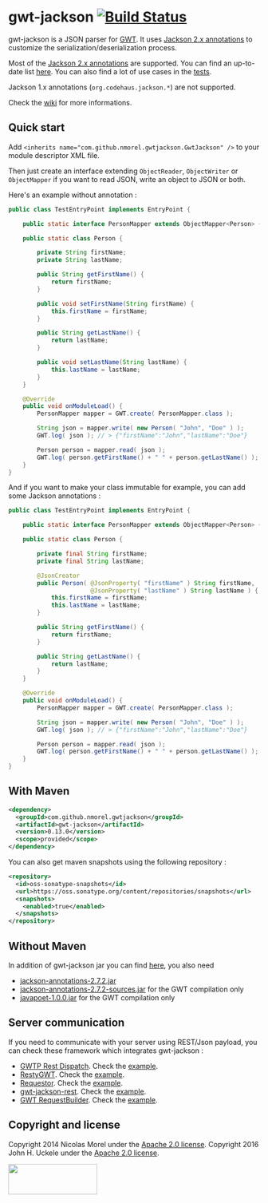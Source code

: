 gwt-jackson [![Build Status](https://nmorel.ci.cloudbees.com/buildStatus/icon?job=gwt-jackson)](https://nmorel.ci.cloudbees.com/job/gwt-jackson/)
=====
gwt-jackson is a JSON parser for [GWT](http://www.gwtproject.org/). It uses [Jackson 2.x annotations](https://github.com/FasterXML/jackson-annotations) to customize the serialization/deserialization process.

Most of the [Jackson 2.x annotations](https://github.com/FasterXML/jackson-annotations) are supported. You can find an up-to-date list [here](https://github.com/nmorel/gwt-jackson/wiki/Jackson-annotations-support).
You can also find a lot of use cases in the [tests](gwt-jackson/src/test/java/com/github/nmorel/gwtjackson).

Jackson 1.x annotations (`org.codehaus.jackson.*`) are not supported.

Check the [wiki](https://github.com/nmorel/gwt-jackson/wiki) for more informations.

Quick start
-------------
Add `<inherits name="com.github.nmorel.gwtjackson.GwtJackson" />` to your module descriptor XML file.

Then just create an interface extending `ObjectReader`, `ObjectWriter` or `ObjectMapper` if you want to read JSON, write an object to JSON or both.

Here's an example without annotation :

```java
public class TestEntryPoint implements EntryPoint {

    public static interface PersonMapper extends ObjectMapper<Person> {}

    public static class Person {

        private String firstName;
        private String lastName;

        public String getFirstName() {
            return firstName;
        }

        public void setFirstName(String firstName) {
            this.firstName = firstName;
        }

        public String getLastName() {
            return lastName;
        }

        public void setLastName(String lastName) {
            this.lastName = lastName;
        }
    }

    @Override
    public void onModuleLoad() {
        PersonMapper mapper = GWT.create( PersonMapper.class );

        String json = mapper.write( new Person( "John", "Doe" ) );
        GWT.log( json ); // > {"firstName":"John","lastName":"Doe"}

        Person person = mapper.read( json );
        GWT.log( person.getFirstName() + " " + person.getLastName() ); // > John Doe
    }
}
```

And if you want to make your class immutable for example, you can add some Jackson annotations :

```java
public class TestEntryPoint implements EntryPoint {

    public static interface PersonMapper extends ObjectMapper<Person> {}

    public static class Person {

        private final String firstName;
        private final String lastName;

        @JsonCreator
        public Person( @JsonProperty( "firstName" ) String firstName,
                       @JsonProperty( "lastName" ) String lastName ) {
            this.firstName = firstName;
            this.lastName = lastName;
        }

        public String getFirstName() {
            return firstName;
        }

        public String getLastName() {
            return lastName;
        }
    }

    @Override
    public void onModuleLoad() {
        PersonMapper mapper = GWT.create( PersonMapper.class );

        String json = mapper.write( new Person( "John", "Doe" ) );
        GWT.log( json ); // > {"firstName":"John","lastName":"Doe"}

        Person person = mapper.read( json );
        GWT.log( person.getFirstName() + " " + person.getLastName() ); // > John Doe
    }
}
```

With Maven
-------------

```xml
<dependency>
  <groupId>com.github.nmorel.gwtjackson</groupId>
  <artifactId>gwt-jackson</artifactId>
  <version>0.13.0</version>
  <scope>provided</scope>
</dependency>
```

You can also get maven snapshots using the following repository :

```xml
<repository>
  <id>oss-sonatype-snapshots</id>
  <url>https://oss.sonatype.org/content/repositories/snapshots</url>
  <snapshots>
    <enabled>true</enabled>
  </snapshots>
</repository>
```

Without Maven
-------------
In addition of gwt-jackson jar you can find [here](https://github.com/nmorel/gwt-jackson/releases), you also need
- [jackson-annotations-2.7.2.jar](http://search.maven.org/remotecontent?filepath=com/fasterxml/jackson/core/jackson-annotations/2.7.2/jackson-annotations-2.7.2.jar)
- [jackson-annotations-2.7.2-sources.jar](http://search.maven.org/remotecontent?filepath=com/fasterxml/jackson/core/jackson-annotations/2.7.2/jackson-annotations-2.7.2-sources.jar) for the GWT compilation only
- [javapoet-1.0.0.jar](http://search.maven.org/remotecontent?filepath=com/squareup/javapoet/1.0.0/javapoet-1.0.0.jar) for the GWT compilation only

Server communication
-------------
If you need to communicate with your server using REST/Json payload, you can check these framework which integrates gwt-jackson :
- [GWTP Rest Dispatch](http://dev.arcbees.com/gwtp/communication/index.html). Check the [example](https://github.com/nmorel/gwt-jackson/tree/master/examples/gwtp).
- [RestyGWT](http://resty-gwt.github.io/). Check the [example](https://github.com/nmorel/gwt-jackson/tree/master/examples/restygwt).
- [Requestor](http://reinert.io/requestor/latest/). Check the [example](https://github.com/nmorel/gwt-jackson/tree/master/examples/requestor).
- [gwt-jackson-rest](https://github.com/nmorel/gwt-jackson-rest). Check the [example](https://github.com/nmorel/gwt-jackson-rest/tree/master/examples/simple).
- [GWT RequestBuilder](http://www.gwtproject.org/javadoc/latest/com/google/gwt/http/client/RequestBuilder.html). Check the [example](https://github.com/nmorel/gwt-jackson/tree/master/examples/hello).

Copyright and license
-------------

Copyright 2014 Nicolas Morel under the [Apache 2.0 license](LICENSE).
Copyright 2016 John H. Uckele under the [Apache 2.0 license](LICENSE).

<img alt="" class="attr__format__media_large attr__typeof__foaf:Image img__fid__7476 img__view_mode__media_large media-image" src="https://www.cloudbees.com/sites/default/files/styles/large/public/Button-Built-on-CB-1.png?itok=3Tnkun-C" style="height:61px; width:178px">
